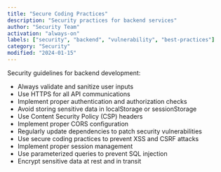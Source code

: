 ```yaml
---
title: "Secure Coding Practices"
description: "Security practices for backend services"
author: "Security Team"
activation: "always-on"
labels: ["security", "backend", "vulnerability", "best-practices"]
category: "Security"
modified: "2024-01-15"
---
```


Security guidelines for backend development:
- Always validate and sanitize user inputs
- Use HTTPS for all API communications
- Implement proper authentication and authorization checks
- Avoid storing sensitive data in localStorage or sessionStorage
- Use Content Security Policy (CSP) headers
- Implement proper CORS configuration
- Regularly update dependencies to patch security vulnerabilities
- Use secure coding practices to prevent XSS and CSRF attacks
- Implement proper session management
- Use parameterized queries to prevent SQL injection
- Encrypt sensitive data at rest and in transit
